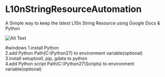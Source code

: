 # L10nStringResourceAutomation
A Simple way to keep the latest L10n String Resource using Google Docs & Python


![Alt Text](https://github.com/leeyc09/L10nStringResourceAutomation/blob/master/images/zz.png)

#windows
1.install Python  
2.add Python Path(C:\Python27) to environment variable(optional)  
3.install setuptooll, pip, gdata to python  
4.add Python script Path(C:\Python27\Scripts) to environment variable(optional)  
